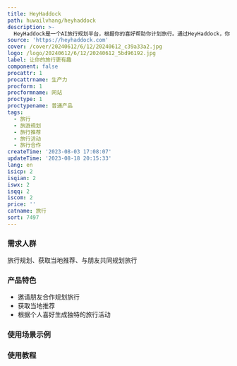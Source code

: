 ```yaml
---
title: HeyHaddock
path: huwailvhang/heyhaddock
description: >-
  HeyHaddock是一个AI旅行规划平台，根据你的喜好帮助你计划旅行。通过HeyHaddock，你可以邀请朋友共同规划旅行、获取当地咖啡馆、餐厅和旅游景点的推荐。
source: 'https://heyhaddock.com'
cover: /cover/20240612/6/12/20240612_c39a33a2.jpg
logo: /logo/20240612/6/12/20240612_5bd96192.jpg
label: 让你的旅行更有趣
component: false
procattr: 1
procattrname: 生产力
procform: 1
procformname: 网站
proctype: 1
proctypename: 普通产品
tags:
  - 旅行
  - 旅游规划
  - 旅行推荐
  - 旅行活动
  - 旅行合作
createTime: '2023-08-03 17:08:07'
updateTime: '2023-08-18 20:15:33'
lang: en
isicp: 2
isqian: 2
iswx: 2
isqq: 2
iscom: 2
price: ''
catname: 旅行
sort: 7497
---
```




### 需求人群
旅行规划、获取当地推荐、与朋友共同规划旅行

### 产品特色
- 邀请朋友合作规划旅行
- 获取当地推荐
- 根据个人喜好生成独特的旅行活动

### 使用场景示例


### 使用教程


  
